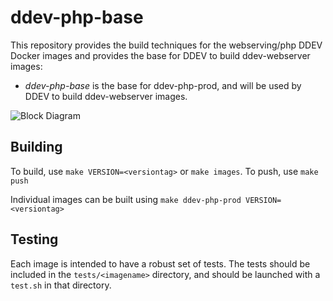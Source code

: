 # ddev-php-base

This repository provides the build techniques for the webserving/php DDEV Docker images and provides the base for DDEV to build ddev-webserver images:

* *ddev-php-base* is the base for ddev-php-prod, and will be used by DDEV to build ddev-webserver images.

![Block Diagram](docs-pics/ddev-images-block-diagram.png)

## Building

To build, use `make VERSION=<versiontag>` or `make images`. To push, use `make push`

Individual images can be built using `make ddev-php-prod VERSION=<versiontag>`

## Testing

Each image is intended to have a robust set of tests. The tests should be included in the `tests/<imagename>` directory, and should be launched with a `test.sh` in that directory.
